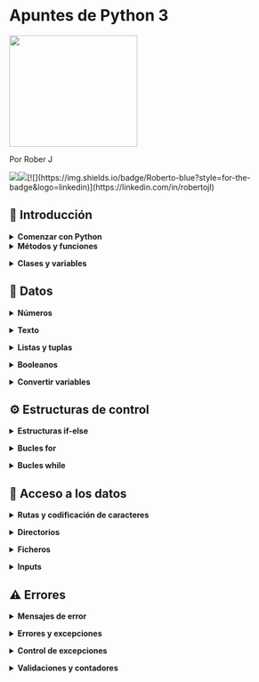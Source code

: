 # Apuntes de Python 3
<img src="https://programapa.files.wordpress.com/2021/01/fundamentos-1-python-1.png" width="230" height="200" text-align: center>

Por Rober J

[![](https://img.shields.io/badge/Portfolio-black?style=for-the-badge&logo=github)](https://roberer.github.io)[![](https://img.shields.io/badge/@roberer_-white?style=for-the-badge&labelColor=blue&logo=Twitter&logoColor=white)](https://twitter.com/roberer_)[![](https://img.shields.io/badge/Roberto-blue?style=for-the-badge&logo=linkedin)](https://linkedin.com/in/robertojl)



## 🐍 Introducción

<details>
  <summary><strong>Comenzar con Python</strong></summary><br>
  
<p><strong>Python </strong>se ha convertido en uno de los lenguajes de programación favoritos para hacer toda clase de virguerías con la <strong>información geoespacial</strong> y no es casualidad: su (relativa) facilidad de uso y flexibilidad lo hace muy atractivo para usarlo en múltiples plataformas por usuarios no muy familiarizados con la programación informática (entre los que podría incluirme).</p>
<p>Este lenguaje aplicado a los Sistemas de Información Geográfica (SIG) se usa fundamentalmente para <strong>automatizar procesos o crear los nuestros propios</strong> en forma de <strong>scripts</strong> (pequeños códigos o programas). Por ejemplo, si quieres llevar a cabo una serie de operaciones de control de calidad (corrección de geometrías, control de atributos...) y cada una se ejecuta siempre bajo los mismos parámetros, podrías construir un script que realice todas esas operaciones para un conjunto de datos en vez de ir haciéndolo capa por capa.</p>
<p>Con estos scripts podremos <strong>crear plugins (QGIS) o add-ins (ArcGIS) que les aporten una interfaz gráfica</strong> para configurar los parámetros con los que trabajará dicho script según nuestras necesidades: las capas de entrada, los valores a calcular, la clase de resultado que queremos obtener y dónde almacenarlo...  </p>
<p>Podéis echar un vistazo a la clase de plugins que pueden crearse con Python explorando el <a rel="noreferrer noopener" href="https://plugins.qgis.org/plugins/" target="_blank">repositorio de plugins Python para QGIS</a> o el <a rel="noreferrer noopener" href="http://codesharing.arcgis.com/" target="_blank">repositorio de scripts de ArcGIS</a>.  </p>
<p>La documentación oficial y otros enlaces de utilidad para Python los recopilo en el siguiente post junto a otros muchos recursos:</p>
<p>Y si queréis probar el código sin descargar nada antes, existen <a rel="noreferrer noopener" href="https://repl.it/languages/python3" target="_blank">consolas de Python online como esta</a> donde trastear libremente, con ciertas limitaciones por supuesto. </p>
<p>Si no, se pueden usar las consolas que vienen integradas en cada SIG   de escritorio o programas externos denominados Entorno de Desarrollo Integrado (IDE) para programar más cómodamente (las consolas de los SIG suelen estar algo limitadas). Entre los IDE más populares están Visual Estudio Code o PyCharm, y tan solo habrá que <a rel="noreferrer noopener" href="https://remot-technologies.com/configurar-pyqgis-y-vs-code/" target="_blank">configurarlos</a> para comenzar a programar en ellos. </p>
<p>⚠ Este post trata sobre los aspectos básicos de Python en su <strong>versión 3.x</strong> (Python3), utilizada por QGIS a partir de su versión 3. Sin embargo, QGIS en sus versiones 2.x y ArcGIS utilizan la versión 2 de Python, por lo que se comentarán las diferencias entre las dos versiones en los puntos donde pueda ser conflictivo. </p>
<br></details>
<details> 
  <summary><strong>Métodos y funciones</strong></summary><br>
<p>Una <strong>función</strong> es un código que se ejecuta al escribir su nombre y rellenar sus parámetros, haciendo que se lleven a cabo las operaciones de de dicho código. Las funciones se pueden tanto crear desde 0 como usar las que trae Python por defecto o las de sus librerías y/o módulos. </p>
<p>Para usar una variable basta con escribirla y rellenar sus parámetros. Por ejemplo, la función print() hace que se muestre aquello que está dentro de los paréntesis:</p>
<pre >print(5)
> 5
print('Geografía')
> Geografía</pre>
<p>Los <strong>métodos</strong> son <strong>funciones específicas para variables de una clase concreta</strong>, es decir, las variables u objetos de tipo numérico tendrán unos métodos distintos a los de texto o listas debido a su distinta naturaleza.</p>
<p>La forma de <strong>usar un método</strong> es 'llamar' a una <strong>variable de clase compatible</strong> con el método y, si fuera necesario, completar los argumentos necesarios para que pueda llevarse a cabo:</p>
<pre >variable.método(argumentos)</pre>
<h3><strong>Crear funciones</strong></h3>
<p>Es posible crear nuestras propias funciones en Python para no tener que repetir constantemente un código. Con ellas obtendremos el resultado de un cálculo que nosotros diseñemos para unos valores de entrada.</p>
<p>Por ejemplo, la siguiente función nos devolverá la media para dos valores de entrada:</p>
<pre >def media(x,y):
    resultado = (x + y)/2
    return resultado</pre>
<p>Con print() podemos ver cuál es el resultado de aplicar esta función a los valores 8 y 14:</p>
<pre >print(media(8,14))
> 11.0</pre>
<p><strong>Dentro de una función existen varias partes:</strong></p>
<ul><li>Cabecera - da nombre a la función (media) y establece los parámetros que se van a usar</li><li>Cuerpo - realiza operaciones con los parámetros definidos en la cabecera y devuelve un resultado mediante <em>return</em></li><li>Llamada - es la invocación de la función al usar su nombre e introducir parámetros reales</li></ul>
<p>Nuestra función podrá tener <strong>tantos argumentos como queramos</strong>, así como podrá crear variables que funcionen solo dentro de esa función, denominadas <strong>variables locales</strong> (las variables que funcionan para todo el programa se llaman <strong>variables globales</strong>)</p>
  
<br></details>
<details>
  <summary><strong>Clases y variables</strong></summary><br>
  
<p>Las <strong>variables </strong>en Python son un tipo de objeto en  los que se almacena un valor o conjunto de valores. Dependiendo de la <strong>clase </strong>o tipo de dato que almacene, la variable será de una clase u otra.</p>
<p>Las variables <strong>las creamos nosotros</strong> para almacenar algún tipo de información, dándoles el nombre que queramos y escribiendo el valor que queramos almacenar detrás del símbolo de igualdad:</p>
<pre >coord_x = 19
coord_y = -99
poblacion = 'Ciudad de México'
lugar = 'Mercado de San Camilito'</pre>
<p>La <strong>clase </strong>a la que pertenezca la variable dependerá del valor que almacenen:</p>
<ul><li>Las variables <em>coord </em>son de clase <em>int </em>o entero porque almacenan números enteros</li><li>Las variables <em>lugar </em>son de clase <em>str</em> porque almacenan cadenas de texto</li></ul>
<p>Podemos <strong>comprobarlo</strong> usando la función type() :</p>
<pre >print(type(coord_x))
> &lt;class 'int'>
print(type(coord_y))
> &lt;class 'int'>
print(type(poblacion))
> &lt;class 'str'>
print(type(lugar))
> &lt;class 'str'></pre>
<p>Usando print() podemos <strong>visualizar las variables</strong>. Para imprimir varias a la vez basta con separarlas por comas:</p>
<pre >print(poblacion)
> Ciudad de México
print(coord_x , coord_y)
> 19
 -99</pre>
<p>Las variables son usadas para <strong>operar con los valores que almacenan</strong>:</p>
<pre >numero1 = 5
numero2 = 3
print(numero1 + numero2)
> 8</pre>
<p>Podemos <strong>modificar el valor de las variables</strong> siempre que queramos usando su nombre y guardando otro valor, sea del tipo que sea.</p>
<pre >mi_objeto = 5
mi_objeto = 'Cinco'
print(mi_objeto)
> Cinco</pre>
<p>Así como podemos <strong>intercambiar el valor de dos variables</strong>:</p>
<pre >A = 5
B = 10
A,B = B,A
print(A)
> 10</pre>
<p>También podemos <strong>borrarlas </strong>usando <em><strong>del</strong></em>:</p>
<pre >del mi_objeto</pre>
<p>⚠ En Python 2 para imprimir un resultado no es necesario hacer uso de los paréntesis. Basta con escribir <em>print </em>seguido de aquello que se quería imprimir. Esto es porque en Python 3 <em>print </em>pasó a considerarse una función y son siempre obligatorias. En Python 2 también funcionará si usamos los paréntesis. </p>
  
<br></details>

## 🧮 Datos 

<details>
  <summary><strong>Números</strong></summary><br>
 
<p>Los números no debe entrecomillarse, pues si no los tomará como si fuesen texto y no podrán usarse para hacer operaciones. Python puede usarse como una calculadora:</p>
<pre >print(5*3)
> 15
print('5*3')
> 5*3</pre>
<p>Hay <strong>dos tipos</strong> básicos de números que pueden almacenarse en Python: enteros o<strong> integer (int)</strong> y decimales o <strong>flotantes (float)</strong>:</p>
<pre >numero1 = 24
numero2 = 24.0
print(type(numero1))
> &lt;class 'int'>
print(type(numero2))
> &lt;class 'float'></pre>
<p>Si se hacen <strong>operaciones entre enteros y decimales</strong> el resultado pasará a ser de tipo decimal:</p>
<pre >print(3.7 + 3)
> 6.7
print(5/3)
> 1.6666666666666667</pre>
<p>⚠ En Python 2 las divisiones cuyo resultado es un decimal (como 5 entre 3) devuelven solo el número entero (5 entre 3 devolvería 1) Sin embargo, si en vez de dividir dos enteros convertimos uno de ellos en decimal (5.0 entre 3) entonces sí se devolvería el resultado con sus decimales. Esto es porque Python 3 convierte los valores automáticamente. En cualquier caso, al combinar enteros y decimales en una operación el resultado siempre será un decimal.</p>
<p>Python cuenta con una librería muy útil para <a href="https://docs.python.org/3/library/math.html">hacer toda clase de operaciones numéricas llamada <em><strong>math</strong></em></a> que, por lo general, <strong>es más precisa que las operaciones con operadores básicos.</strong></p>
  
<br></details>
<details>
  <summary><strong>Texto</strong></summary><br>
 
<p>El texto o también llamado <strong>cadenas (string)</strong> debe escribirse entrecomillado, ya sean comillas simples o dobles:</p>
<pre >print(hola)
> NameError: name 'hola' is not defined
print('hola')
> hola</pre>
<p>¿Por qué? Porque el texto sin comillas se reserva para nombrar las variables u objetos en las que almacenamos los valores.</p>
<h4><strong>Operar con el texto</strong></h4>
<p>Podemos <strong>operar </strong>con el texto <strong>concatenando </strong>cadenas:</p>
<pre >poblacion = 'Ciudad de México'
lugar = 'Mercado de San Camilito'
print(poblacion + ' - ' + lugar)
> Ciudad de México - Mercado de San Camilito</pre>
<p>Podemos <strong>concatenarlas varias veces</strong> usando el multiplicador. Cada caracter entrecomillado cuenta, por lo que tendremos que añadir nosotros los espacios y las comas para que la concatenación resulte legible:</p>
<pre >print((poblacion + ' - ' + lugar + ', ') * 5)
> Ciudad de México - Mercado de San Camilito, Ciudad de México - Mercado de San Camilito, Ciudad de México - Mercado de San Camilito, Ciudad de México - Mercado de San Camilito, Ciudad de México - Mercado de San Camilito,</pre>
<p>También podremos <strong>convertir una cadena a una lista</strong> con cada palabra usando el método .split() , en el que tendremos que indicar el separador existente entre cada palabra, en este caso, el espacio:</p>
<pre >PrograMapa = 'Cartografía y SIG'
print(PrograMapa.split(' '))
> ['Cartografía', 'y', 'SIG']</pre>
<p>Si queremos <strong>averiguar la longitud</strong> de una cadena habrá que usar len(), que devolverá un valor entero:</p>
<pre >print(len('PrograMapa'))
> 10</pre>
<p>También podemos averiguar si una cadena <strong>acaba con los caracteres que indiquemos</strong> usando <em>.endswith()</em>, muy útil si queremos comprobar extensiones de archivos:</p>
<pre >archivo = 'micapa.shp'
print(text.endswith('.gpkg'))
> False</pre>
<p>También es posible <strong>realizar operaciones con las mayúsculas y minúsculas</strong> de un texto:</p>
<pre >SIG = 'sistemas de Informacion GEOGRAFICA'
# Poner en minuscula
print(SIG.lower())
> sistemas de informacion geografica
## Poner todo en mayuscula
print(SIG.upper())
> SISTEMAS DE INFORMACION GEOGRAFICA
## Poner en mayuscula solo la primera letra de cada palabra:
print(SIG.title())
> Sistemas De Informacion Geografica
## Invertir mayusculas y minusculas
print(SIG.swapcase())
> SISTEMAS DE iNFORMACION geografica</pre>
<p>Otra interesante operación es la de <strong>invertir los caracteres</strong> de una cadena:</p>
<pre >palabra = 'SIG'
alreves = palabra[::-1]
print(alreves)
> 'GIS'</pre>
<h4><strong>Posiciones y subcadenas</strong></h4>
<p>Podemos acceder a los distintos caracteres que conforman nuestro texto o cadenas a través de la posición que estos ocupan dentro de ella indicándola entre corchetes [].</p>
<p>Hay que tener en cuenta que las posiciones comienzan desde el índice de posición 0, por lo que si nuestra cadena tiene por ejemplo 11 caracteres la última posición será la 10:</p>
<pre >cartografia = 'Mapas'
print(cartografia[0])
> M
print(cartografia[4])
> s</pre>
<p>Si quisiéramos contar desde el final usaríamos el índice de posición -1 y contaríamos hacia abajo:</p>
<img src="https://programapa.files.wordpress.com/2021/04/substrings.png?w=413"><figcaption><em>Fuente: http://www.nltk.org/book/ch03.html</em></figcaption></figure></div>
<p>Pueden usarse <strong>rangos </strong>para extraer conjuntos de caracteres llamados <strong>subcadenas</strong>. El rango seleccionará desde el primer caracter indicado (dejar en blanco para empezar desde el principio) hasta el caracter anterior al de la posición indicada: </p>
<pre >mapas = 'Cartografia'
print(mapas[:5])
> Carto
print(mapas[5:11])
> grafía</pre>
  
<br></details>

<details>
  <summary><strong>Listas y tuplas</strong></summary><br>
 
  
<p>La clase lista o <em>list </em>son un tipo de objeto que almacena una colección de valores. </p>
<p>A esta clase pertenecen tanto las listas como las tuplas. La <strong>diferencia entre ellas está en que las listas pueden modificarse y las tuplas no</strong>, haciendo que las listas sean más flexibles pero ocupen más memoria (acceder es más lento) que las segundas.</p>
<p>Las listas se guardan entre corchetes [] y las tuplas entre paréntesis (), separando los valores usando comas:</p>
<pre >una_tupla = ('coordenadas', -45.8, 58)
una_lista = ['coordenadas', -45.8, 58]
print(una_lista)
> ['coordenadas', -45.8, 58]
print(una_tupla)
> ('coordenadas', -45.8, 58)</pre>
<p>Una misma lista o tupla puede almacenar valores de distinto tipo (texto, enteros, floats...) incluyendo objetos que guarden valores, cada uno ocupando una <strong>posición </strong>dentro de ella que podemos usar para acceder a dicho valor. <strong>Los índices de posición son los mismos que en las cadenas</strong>:</p>
<pre >print(una_lista[0])
> coordenadas</pre>
<p>Para <strong>modificar un valor de una lista</strong> (hacerlo con una tupla daría error), basta con indicar la posición que queremos modificar y asignarle un nuevo valor:</p>
<pre >coordenadas = [23.45, 37.01]
coordenadas[1] = 38
print(coordenadas)
> [23.45, 38]</pre>
<p>Para añadir nuevos elementos, eliminarlos, ordenarlos u otras operaciones tendremos que usar los métodos de lista:</p>
<h4><strong>Métodos y funciones de lista</strong></h4>
<figure><table><tbody><tr><td>lista.append(valor)</td><td><strong>Añade un valor</strong> al final de una lista</td></tr><tr><td>lista.extend(lista2)</td><td>Extiende la lista <strong>añadiendo </strong>los elementos de una <strong>segunda lista</strong></td></tr><tr><td>lista.insert(posición, variable)</td><td><strong>Inserta </strong>una variable en la posición indicada de la lista.</td></tr><tr><td>lista.remove(valor)</td><td><strong>Elimina</strong> el primer elemento de la lista cuyo valor es el indicado. Si nada en la lista tiene ese valor se produce un error.</td></tr><tr><td>lista.pop(posición)</td><td>Devuelve y <strong>elimina</strong> el elemento que se encuentre en la posición indicada. Si no se especifica una posición, lo hará de manera predeterminada con el último elemento de la lista.</td></tr><tr><td>del lista[posicion/rango]</td><td>Además de <strong>eliminar</strong> elementos por su posición, con <em>del</em> podemos eliminar elementos que se encuentren en un rango de posiciones que especificamos. Si establecemos el rango [:] se vaciará la lista sin borrarla.</td></tr><tr><td>lista.index(valor)</td><td>Devuelve el <strong>índice de posición</strong> del primer elemento de la lista cuyo valor coincida con el indicado. Si ningún elemento tiene ese valor, producirá error.</td></tr><tr><td>lista.count(valor)</td><td>Devuelve el <strong>número de veces</strong> que aparece el valor indicado en la lista</td></tr><tr><td>lista.sort( )</td><td>Si la lista está compuesta solo por números, esta se modificará para que estén <strong>ordenados</strong> de forma ascendente</td></tr><tr><td>sorted(lista)</td><td>Crea una <strong>nueva lista ordenando los valores</strong> numéricos de menor a mayor de la lista original</td></tr><tr><td>lista.reverse( )</td><td><strong>Invierte </strong>permanentemente el orden de los elementos de la lista</td></tr><tr><td>lista[-5:]+lista[:-5] </td><td><strong>Rota </strong>los elementos de una lista 5 posiciones hacia arriba </td></tr><tr><td>print(max(set(lista), key=lista.count))</td><td>Obtener el <strong>valor más repetido</strong> en una lista</td></tr><tr><td>lista = [x + 1 for x in range(10)]</td><td>Se pueden <strong>usar expresiones</strong> para rellenar de valores una lista nueva. En este caso la lista almacenará valores del 1 al 10 de uno en uno.</td></tr></tbody></table></figure>
  
<br></details>
<details>
  <summary><strong>Booleanos</strong></summary><br>
 
<p>La clase booleano o bool consiste en valores TRUE o FALSE resultado de comprobar si algo es verdadero o falso. Funciona tanto con números como con cadenas de texto:</p>
<pre >> print(4 == 5)
False
> print('satélite' == 'satélite')
True
</pre>
<p>En este caso se ha usado el operador de igualdad == para comprobar si dos valores son iguales o no.</p>
<p>Los booleanos son utilizados sobre todo en las <a href="https://programapa.wordpress.com/2021/01/23/fundamentos-de-python-1-variables-clases-funciones-y-metodos/#estructuras_de_control">estructuras de control</a> para que se ejecuten unas funciones u otras según si se cumple o no una condición.</p>
<p>Los booleanos <strong>pueden ser tratados como valores enteros</strong>, en los que TRUE es 1 y FALSE es 0. Por ejemplo, pueden usarse para seleccionar los índices de posición 0 y 1 de una lista:</p>
<pre >SIG = ['AutoCAD','QGIS']
print(SIG[False])
> 'AutoCAD'
print(SIG[True])
> 'QGIS'</pre>
  
  
<br></details>
<details>
  <summary><strong>Convertir variables</strong></summary><br>
 
  
<p>Existen funciones para transformar una variable de una clase en otra para evitar errores. Hay conversiones que no se pueden hacer, como convertir un texto en número, pero sí podemos convertir por ejemplo números en cadenas:</p>
<h3><strong>Números a cadenas - función str()</strong></h3>
<p>Convierte <strong>tanto enteros como floats</strong> en cadenas:</p>
<pre >numero = str(5)
print(type(numero))
> &lt;class 'str'></pre>
<h3 ><strong>Floats a enteros - función int()</strong></h3>
<p>Elimina los decimales <strong>sin redondear</strong> para quedarse solo con el entero:</p>
<pre >numero = int(5.7)
print(numero)
> 5
print(type(numero))
> &lt;class 'int'></pre>
<h3 ><strong>Enteros a floats - función float()</strong></h3>
<p>Añade a un número entero el .0 para convertirlo en decimal:</p>
<pre >numero = float(5)
print(numero)
> 5.0
print(type(numero))
> &lt;class 'float'></pre>
  
<br></details>

## ⚙️ Estructuras de control 

<details>
  <summary><strong>Estructuras if-else </strong></summary><br>
 
  
<p>Las estructuras condicionales ejecutan un código u otro en función de si se cumple una condición o no:</p>
<h4><strong>If</strong></h4>
<p>Hace que se ejecute un código si se cumple una condición. Si no, se sigue con el resto de instrucciones del programa:</p>
<pre >poblacion = 13000
umbral = 10000
if poblacion > 10000:
    print('Es una ciudad')
> Es una ciudad</pre>
<h4><strong>If - Else</strong></h4>
<p>En este caso, si la condición del<em> if</em> no se cumple se ejecutará la del <em>else</em>:</p>
<pre >poblacion = 5000
umbral = 10000
if poblacion >= umbral:
    print('Es una ciudad')
else:
    print('Es un pueblo')
> Es un pueblo</pre>
<h4><strong>If - Elif - Else</strong></h4>
<p>Añadiendo el <em>elif</em> establecemos condiciones adicionales. Si alguna se cumple se ejecutará ignorando el resto, por ello es importante el orden en el que se colocan las condiciones:</p>
<pre >poblacion = 'Cádiz'
if poblacion == 'Málaga':
    print('Es Málaga')
elif poblacion == 'Cádiz':
    print('Es Cádiz')
else:
    print('No sabemos qué ciudad es')
> Es Cádiz</pre>
  
 
<h4><strong>Operadores condicionales</strong></h4>
  
  
<figure ><table><tbody><tr><td>&gt;</td><td>Mayor que</td></tr><tr><td>&lt;</td><td>Menor que</td></tr><tr><td>==</td><td>Igual que</td></tr><tr><td>&gt;=</td><td>Mayor o igual que</td></tr><tr><td>&lt;=</td><td>Menor o igual que</td></tr><tr><td>!=</td><td>Distinto de</td></tr></tbody></table></figure>
  
<br></details>
<details>
  <summary><strong>Bucles for</strong></summary><br>
 
  
<p>En los bucles<em> for</em> se repetirá un código un número de veces determinado por la cantidad de elementos que se encuentren en una lista.</p>
<p>Las listas son colecciones de elementos, tal y como explico en el post <a href="https://programapa.wordpress.com/2021/01/23/fundamentos-de-python-1-variables-clases-funciones-y-metodos/">Fundamentos de Python 1</a>. Cada elemento de una lista ocupa una posición, y el número total posiciones marcará la cantidad de veces que se repetirá el código:</p>
<pre >lista = ['QGIS', 'ArcGIS', 'gvSig']
for n in lista:
    print(n)
> QGIS
> ArcGIS
> gvSig</pre>
<p>El bucle de este ejemplo lo que hace es que por cada elemento de la lista (denominado <em>n</em>) se imprimirá el nombre de dicho elemento. </p>
<p>Se pueden <strong>crear listas numéricas de forma automática</strong> usando la <strong>función range()</strong>, en la que especificaremos el valor máximo que alcanzará dicha lista:</p>
<pre >for n in range(4):
    print('GIS')
> GIS
> GIS
> GIS
> GIS</pre>
<p>También puede definirse el valor desde el que comenzará la lista <strong>range</strong> y el incremento entre uno y otro. Si no se especifica, como en el caso anterior, comenzará por el 0 y el incremento será de 1. En el siguiente ejemplo la lista irá del 4 al 12 incrementándose de 2 en 2:</p>
<pre >rango = range(4,12,2)
for numero in rango:
    print(numero)
> 4
> 6
> 8
> 10
</pre>
  
<br></details>
<details>
  <summary><strong>Bucles while</strong></summary><br>
 
  
<p>Este tipo de bucle repetirá un código mientras se cumpla una condición. En el siguiente ejemplo se comprueba que <em>a </em>sea menor que 5, que en caso afirmativo imprimirá una cadena y aumentará el valor de <em>a</em> en 1:</p>
<pre >a = 1
while a &lt; 5:
    print(str(a) + ' es menor que 5')
    a  += 1
> 1 es menor que 5
> 2 es menor que 5
> 3 es menor que 5
> 4 es menor que 5</pre>
<p>En el momento en el que el valor de <em>a</em> llegó a 5 se dejó de imprimir el texto. Si no aumentáramos el valor de <em>a</em> éste siempre sería menor que 5 y por tanto se imprimiría indefinidamente el texto en lo que se conoce como un <strong>bucle infinito</strong>. Cuando esto pasa hay que <strong>cancelar la ejecución del programa</strong>.</p>
<p>Para controlar estos bucles en los que no sabemos cuántas veces puede repetirse el código, usaremos las palabras reservadas <strong>continue y break</strong>:</p>
<ul><li>continue <strong>se salta un paso del bucle</strong> </li><li>break <strong>interrumpe el bucle</strong></li></ul>
<p>Estas funciones se ejecutarán si se cumple una condición, por lo que tendremos que incluir estructuras condicionales dentro del bucle. En el siguiente ejemplo, cuando <em>a</em> llega a 3 <strong>continue</strong> se lo salta:</p>
<pre >a = 1
while a &lt; 5:
    if a == 3:
        print('(nos saltamos el 3)')
        a += 1
        continue
    else:
        print(str(a) + ' es menor que 5')
        a  += 1
> 1 es menor que 5
> 2 es menor que 5
> (nos saltamos el 3)
> 4 es menor que 5</pre>
<p>Aquí, cuando<em> a</em> llega a 4 <strong>break </strong>interrumpe el bucle:</p>
<pre >a = 1
while a &lt; 5:
    if a == 4:
        print('aquí se interrumpe el bucle')
        break
    else:
        print(str(a) + ' es menor que 5')
        a  += 1
> 1 es menor que 5
> 2 es menor que 5
> 4 es menor que 5
> aquí se interrumpe el bucle</pre>
  
<br></details>

## 🚪 Acceso a los datos

<details>
  <summary><strong>Rutas y codificación de caracteres</strong></summary><br>
 
<p>Las rutas a archivos o <em>paths</em> se escribirán dentro de la clase <em>string</em>, es decir, tendrán que ir entrecomilladas:</p>
<pre >ruta = 'C:\Users\Yo\Documentos\Programación\Python'</pre>
<p>Son de vital importancia para indicar la carpeta de la que queremos coger nuestras capas y/o dónde queremos guardar los resultados de nuestros geoprocesos.</p>
<p>Las barras que separan los directorios pueden dar problemas dependiendo de sistema operativo que se use. En Windows, se puede usar la doble barra para evitarlos:</p>
<pre >ruta = 'C:\\Users\\Yo\\Documentos\\Programación\\Python'</pre>
<p>Otra forma de evitar problemas con los caracteres es añadir una <em>r</em> antes de las comillas, tal y como muestro en el apartado sobre caracteres 👇</p>
<h4><strong>Codificación de caracteres</strong></h4>
<p>Una de las cosas a las que debemos prestar atención a la hora de operar con texto es la codificación de caracteres.</p>
<p>La codificación de caracteres es la forma en que el sistema traduce los caracteres al lenguaje binario de los ordenadores. Existen diversos tipos de codificación, y para <strong>averiguar el que usa nuestro sistema</strong> ejecutaremos el siguiente código:</p>
<pre >import sys
print(sys.getdefaultencoding())
> utf-8</pre>
<p>Si queremos <strong>cambiar la codificación</strong> usada en nuestro script para que, por ejemplo, admita tildes o eñes, tendremos que colocar la siguiente línea al inicio del script:</p>
<pre ># -*- coding: utf-8
</pre>
<p>⚠ En Python 3 la codificación por defecto es unicode o utf-8 (admite tildes, eñes, etc.) mientras que en Python 2 la codificación por defecto es ASCII y tendríamos que usar la sentencia anterior para cambiarlo.</p>
<h4><strong>Caracteres especiales ASCII</strong></h4>
<p>También debemos prestar atención a este tipo de caracteres. Son caracteres que puestos juntos en un texto desempeñan <strong>funciones especiales</strong>. Suele usarse la barra \ seguido de algún otro caracter:</p>
<figure ><table><thead><tr><th  data-align="center">Caracter</th><th  data-align="center">Función</th></tr></thead><tbody><tr><td  data-align="center">\t</td><td  data-align="center">Tabulación</td></tr><tr><td  data-align="center">\n</td><td  data-align="center">Salto de línea</td></tr><tr><td  data-align="center">\'</td><td  data-align="center">Apóstrofe</td></tr></tbody></table></figure>
<p>Esto puede generarnos problemas al manejar cadenas cuando programemos. Por ejemplo, si tenemos una ruta estilo C:\Users\Usuario\nuevos_archivos, la ruta no se leerá correctamente porque tiene un <strong>\n</strong> que hace que lea un salto de línea en ese momento. La solución sería usar un <strong>raw text</strong> para anular estos caracteres especiales añadiendo una <strong>r</strong> antes de la ruta:</p>
<pre >ruta = r'C:\Users\Usuario\nuevos_archivos'</pre>
<p>Pero también pueden resultar útiles. Por ejemplo, el caracter especial de apóstrofe \' resulta útil cuando queremos incluirlo dentro de un texto que ya está entrecomillado, puesto que los apóstrofes se usan para que Python reconozca las cadenas de texto y si metemos uno de por medio quedaría otro por ahí suelto que generaría error:</p>
<pre >print('Guns N' Roses')
> SyntaxError: invalid syntax
print('Guns N\' Roses')
> Guns N' Roses</pre>
<p >⚠ Nota: para evitar problemas con las rutas y cadenas en general en Python 2 existe la función raw_input() que aplicada a una cadena es equivalente a añadir la <em>r </em></p>
  
<br></details>


<details>
  <summary><strong>Directorios</strong></summary><br>
 
  
<p>Para acceder al sistema de archivos del ordenador y realizar operaciones como crear carpetas, listar o borrar archivos, etc. Python necesita <strong>importar el módulo <em>os</em></strong>, el cual recoge las funciones necesarias para ello:</p>
<pre >import os</pre>
<h3 ><strong>Funciones del módulo <em>os</em></strong></h3>
<figure ><table><tbody><tr><td>os.listdir(ruta)</td><td>Devuelve una lista con todos los archivos de una ruta</td></tr><tr><td>os.mkdir(ruta) </td><td>Crea un directorio en la ruta especificada incluyendo su nombre</td></tr><tr><td>os.remove(ruta)</td><td>Borra un archivo </td></tr><tr><td>os.rmdir()</td><td>Borra un directorio solo si está vacío</td></tr><tr><td>os.rename('ruta del archivo','nuevo nombre')</td><td>Cambia el nombre de un archivo</td></tr><tr><td>os.path.exists()</td><td>Devuelve un booleano (true o false) en función si el directorio o archivo existe</td></tr><tr><td>os.path.basename()</td><td>Devuelve una cadena con el nombre del directorio</td></tr><tr><td>os.path.splitext()</td><td>Devuelve una lista con dos elementos: el nombre del archivo y su extensión</td></tr><tr><td>os.isdir()</td><td>Devuelve un booleano en función de si la ruta indicada es o no un directorio</td></tr><tr><td>os.path.join(ruta, "nombrearchivo.extensión")</td><td>Une una ruta con el nombre de un archivo, ahorrándonos el escribir nosotros la contrabarra </td></tr><tr><td>os.system('comando')</td><td>Permite ejecutar comandos de la consola de comandos del PC.</td></tr></tbody></table></figure>
<h3 ><strong>Crear un directorio</strong></h3>
<p>Para crear un directorio conviene <strong>comprobar antes si existe</strong>:</p>
<pre >import os
ruta = "C:/ruta/carpeta"
if os.path.exists(ruta):
    print("Ya existe")
else:
    os.mkdir(ruta)
    print("Creado")</pre>
<h3 ><strong>Listar los archivos de un directorio</strong></h3>
<p>Usando listdir() podemos <strong>crear una lista</strong> con los nombres de los archivos existentes en una ruta junto a su extensión:</p>
<pre >import os
ruta = "C:\\ruta\\carpeta"
lista_ficheros = os.listdir(ruta)
print(lista_ficheros)</pre>
<h3 ><strong>Obtener nombres y extensiones de los archivos</strong></h3>
<p>Si quisiéramos obtener solo los nombres de los archivos o solo sus extensiones, habría que aplicar la función os.path.splitext() a cada elemento de la lista generada por os.listdir():</p>
<pre >import os
ruta = "C:\\ruta\\carpeta"
lista_ficheros = os.listdir(ruta)
for fichero in lista_ficheros:
    nombres = os.path.splitext(fichero)[0]
    extensiones = os.path.splitext(fichero)[1]
    print(nombres)
    print(extensiones)
</pre>
<p>Hay que tener en cuenta que también listará las carpetas que se encuentren en el directorio, y estas no cuentan con extensión.</p>
<h3 ><strong>Filtrar archivos por tipo</strong></h3>
<p>Siguiendo con lo anterior, podemos quedarnos en una nueva lista solo con los archivos de cierto tipo comprobando que su extensión coincida con la que indiquemos en una variable:</p>
<pre >import os
ruta = "C:\\ruta\\carpeta"
lista_capas = os.listdir(ruta)
lista_shapes = []
filtro = ".shp"
for capa in lista_capas:
    extensiones = os.path.splitext(capa)[1]
    if extensiones == filtro:
        lista_shapes.append(capa)
print(lista_shapes)</pre>
  
<br></details>
<details>
  <summary><strong>Ficheros</strong></summary><br>
 
  
<p>Los ficheros o archivos son una clase de Python que corresponde a la información almacenada en un fichero que se encuentre en nuestro ordenador. Python puede abrir y modificar multitud de tipos de fichero, incluidos los comúnmente usados por los SIG como Shapefiles, GeoPackages, GeoTIFF...</p>
<p>Sin embargo, para trabajar con los ficheros SIG en Python conviene antes conocer cómo operar a nivel básico con ficheros de texto, ya sean .txt o .csv, que suelen guardar información también necesaria en los SIG.</p>
<h3 ><strong>Abrir un fichero</strong></h3>
<p>Para operar con los ficheros tendremos que abrir un fichero y <a href="https://programapa.wordpress.com/2021/01/23/fundamentos-de-python-1-variables-clases-funciones-y-metodos/">almacenarlo en una variable</a>:</p>
<pre >fichero = open(r'C:\Users\Yo\Documentos\Python\miarchivo.ext', 'r')</pre>
<p>El fichero podrá <a rel="noreferrer noopener" href="https://uniwebsidad.com/libros/python/capitulo-9/sobre-el-objeto-file" target="_blank">abrirse de distintas formas según convenga</a>, aunque las principales son los modos de lectura y escritura:</p>
<figure ><table><tbody><tr><td>open(‘ruta’,’r’)</td><td>Abrir un fichero en modo lectura (no se podrá modificar)<br>Genera error si no existe el archivo.</td></tr><tr><td>open(‘ruta’,’w’)</td><td>Abrir un fichero en modo escritura (permite modificarlo)<br>Si no existe se creará.</td></tr></tbody></table></figure>
<p >⚠ <strong>Si surge algún problema</strong>, asegúrate de que la ruta es correcta y que has incluido la extensión del fichero. Además, la ruta debe estar entrecomillada para que sea tomada como texto. También suele ocurrir que al copiar y pegar rutas se incluyan caracteres especiales (\u202aC), lo cual se suele arreglar borrando y escribiendo de nuevo los primeros caracteres. Por último, las barras de separación pueden originar <a rel="noreferrer noopener" href="https://programapa.wordpress.com/2021/01/23/fundamentos-de-python-1-variables-clases-funciones-y-metodos/#texto" target="_blank">caracteres especiales ASCII</a>, por lo que es aconsejable colocar una r delante de la ruta (tal y como se ve en el ejemplo de arriba) para que la ruta sea un raw text.</p>
<h3 ><strong>Crear un fichero</strong></h3>
<p>Para crear un fichero nuevo hay que usar el método open() en modo escritura (w) e indicar una ruta de vuestro ordenador junto al nombre y extensión que tendrá el nuevo fichero. Ningún archivo en el directorio elegido debe tener el mismo nombre que el archivo que vamos a crear.</p>
<h3 ><strong>Métodos de fichero</strong></h3>
<p>Como toda clase en Python, los ficheros tienen sus propios métodos con los que hacer distintas operaciones con ellos. La variable con el fichero abierto se puede usar, entre otros, con los siguientes métodos:</p>
<figure ><table><tbody><tr><td>fichero.read()</td><td>Devuelve el contenido del fichero en una cadena de texto</td></tr><tr><td>fichero.readline()</td><td>Devuelve una línea del fichero en una cadena de texto</td></tr><tr><td>fichero.readlines()</td><td>Devuelve una lista que almacena cada<br>línea del fichero en una posición</td></tr><tr><td>fichero.write('texto')</td><td>Escribe en el fichero el texto indicado</td></tr><tr><td>fichero.close()</td><td>Cierra el fichero para que los datos escritos se vean correctamente</td></tr></tbody></table></figure>
<h3 ><strong>Ver un fichero</strong></h3>
<p>Para ver un archivo en Python tendremos que crear un bucle for  que imprima cada una de las líneas del archivo almacenadas en la lista que devuelve el método readlines(). Al final del código cerramos el archivo:</p>
<pre >fichero = open(r'C:\Users\Yo\Documentos\Python\miarchivo.ext', 'r')
for linea in fichero.readlines():
    print(linea)
fichero.close()
> linea 1
> linea 2
> linea 3
...</pre>
<h3 ><strong>Acceder a las columnas de un archivo</strong></h3>
<p>En ficheros de texto que contengan tablas, podremos usar el <a rel="noreferrer noopener" href="https://programapa.wordpress.com/2021/01/23/fundamentos-de-python-1-variables-clases-funciones-y-metodos/#texto" target="_blank">método split()</a> para convertir cada línea en una lista que separe cada una de los valores que contenga, pudiendo así acceder a su posición.</p>
<p>Por ejemplo, tenemos la siguiente tabla en un fichero .txt y queremos acceder solo a la primera y tercera columna:</p>
<pre><code>0 1 2 3 4
3 4 8 6 2
4 5 8 9 7</code></pre>
<p>Guardaremos la tabla en un objeto y haremos que a cada línea extraida con readlines() se le aplique split() indicando que el archivo separa los valores con espacios.</p>
<p>La lista que genera split() la almacenamos en una nueva variable en la que podremos seleccionar qué columnas imprimimos según su posición:</p>
<pre >fichero = open(r'C:\Users\Yo\Documentos\Python\miarchivo.ext', 'r')
for linea in fichero.readlines():
    columnas = linea.split(' ')
    print(columnas[0], columnas[2])
fichero.close()
> 0 2
> 3 8
> 4 8</pre>
<h3 ><strong>Escribir en un fichero</strong></h3>
<p>Para escribir en un fichero habrá que abrirlo (o crearlo) en <strong>modo escritura</strong> (w) y <strong>usar el método write()</strong> sobre él para añadirle el texto que queramos. No olvidar cerrar el fichero con close().</p>
<p>En el siguiente ejemplo se crea una lista y se escribe cada uno de los elementos que contiene en un nuevo archivo:</p>
<pre >capitales_andalucia = ['Córdoba', 'Jaén', 'Almería', 'Cádiz', 'Granada', 'Sevilla', 'Málaga']
fichero = open(r'C:\Users\Yo\Documentos\Python\andalucia.txt', 'w')
for ciudad in fichero:
    fichero.write(ciudad + '\n')
fichero.close()</pre>
<p>Como le hemos dicho que añada el caracter especial ASCII de salto de página \n cada elemento se escribirá en una línea distinta:</p>
<figure><img src="https://programapa.files.wordpress.com/2021/01/image-4.png?w=285" alt="" class="wp-image-4697"/></figure>
<h3 ><strong>Copiar datos de un fichero a otro</strong></h3>
<p>Podemos hacer selecciones de datos de un fichero para guardarlas en uno nuevo que solo contenga esa información filtrada.</p>
<p>Por ejemplo, podemos seleccionar aquellas ciudades del ejemplo anterior que empiecen con la letra C y guardarlas en un nuevo fichero de texto:</p>
<pre >ciudades = open(r'C:\Users\Yo\Documentos\Python\andalucia.txt', 'r')
ciudades_C = open(r'C:\Users\Yo\Documentos\Python\andalucia_C.txt', 'w')
for ciudad in ciudades.readlines():
    if ciudad[0] == 'C':
        ciudades_C.write(ciudad)
    
ciudades.close()
ciudades_C.close()
</pre>
<p>Los saltos de línea ya estaban guardados en el archivo de lectura porque los incluimos nosotros antes, de modo que al copiarlo están en el nuevo archivo:</p>
<figure><img src="https://programapa.files.wordpress.com/2021/01/image-5.png?w=288" alt="" class="wp-image-4699"/></figure>
  
<br></details>
<details>
  <summary><strong>Inputs</strong></summary><br>
 
  
<p>Los inputs son valores que el usuario de un programa informático introduce de forma dinámica para obtener un resultado. Podemos hacer que un programa requiera que el usuario introduzca datos para seguir ejecutándose mediante la función input().</p>
<p>Por ejemplo, podemos modificar el script anterior para que se calcule la media de dos valores cualesquiera que introduzca el usuario:</p>
<pre >def media(x,y):
    resultado = (x + y)/2
    return resultado
print('¡Averigua la media de dos números!')
num1 = float(input('Introduce un número: '))
num2 = float(input('Introduce otro número: '))
print(media(num1,num2))</pre>
<p>Se ha forzado el input mediante la función de conversión de variables float() para que los números sean siempre tomados como floats y no como texto.</p>
<p>También se puede añadir un pequeño mensaje dentro de la función en formato string para guiar al usuario. </p>
<p >⚠ En Python 2 hay dos clases de inputs: <em>input()</em> permite diferenciar entre números y texto si hacemos uso o no de las comillas, y <em>raw_input()</em> convierte todo a texto.  En Python 3, la función <em>input()</em> devuelve todo como texto (sustituyendo a <em>raw_input()</em>) y tendremos que usar funciones de conversión. Si queremos que el procedimiento sea automático y sea Python quien decida (similar al <em>input()</em> de Python 2) tendremos que usar la función <em>input()</em> dentro de la función <em>eval()</em>. </p>
  
<br></details>

## ⚠️ Errores

<details>
  <summary><strong>Mensajes de error</strong></summary><br>
  
<figure ><table><tbody><tr><td>SyntaxError</td><td>El código está mal escrito y tiene errores de sintaxis</td></tr><tr><td>AttributeError</td><td>Intentamos un método sobre un objeto que no lo permite (como aplicar un método de lista a un número)</td></tr><tr><td>ValueError:</td><td>Usamos un valor incompatible dentro de una función </td></tr><tr><td>IndexError</td><td>Cuando se señala una posición que no existe en una cadena o lista</td></tr><tr><td>NameError</td><td>Se llama a una variable que no está asignada o función que no existe</td></tr><tr><td>IOError</td><td>Cuando se intenta abrir un archivo no existe</td></tr><tr><td>TypeError</td><td>Cuando hacemos operaciones con valores incompatibles (como tratar de sumar una cadena y un número)</td></tr><tr><td>ZeroDivisionError</td><td>Intentamos dividir entre 0</td></tr><tr><td>KeyError:</td><td>Cuando falta una llave en un diccionario y queremos acceder a ella</td></tr></tbody></table></figure>
 
<br></details>

<details>
  <summary><strong>Errores y excepciones</strong></summary><br>
    
<p>En el ámbito de la programación podemos encontrar fundamentalmente <strong>3 tipos de errores</strong> dependiendo de su origen:</p>
<h3 ><strong>Errores de sintaxis</strong></h3>
<p>Son el resultado de escribir sin respetar las reglas sintácticas de un código: no cerrar paréntesis o comillas, no indentar bien el código, escribir mal el nombre de una función... por lo que tienen fácil solución.</p>
<p>Cuando se produce uno de estos errores el intérprete devuelve el mensaje <em><strong>SyntaxError</strong></em>. Además, se suele indicar el lugar del código donde se ha producido el error.</p>
<h3 ><strong>Errores semánticos</strong></h3>
<p>Esta clase de errores se producen cuando el código programado no devuelve el resultado esperado porque nuestro código no está haciendo lo que habíamos planeado. En estos casos, el intérprete no devuelve mensaje de error, por lo que tendremos que<strong> fijarnos en el resultado</strong> que hemos obtenido para averiguar dónde está el problema.</p>
<h3 ><strong>Errores de ejecución: excepciones</strong></h3>
<p>Estos errores surgen cuando el código no puede seguir ejecutándose, por lo que detienen el programa y se devuelve un mensaje de error. Se les suele llamar <strong>excepciones</strong>.</p>
<p>¿Cuándo deja un código de poder ejecutarse? El origen es muy diverso, ya que puede venir dado por errores en la programación del código (por ejemplo si intenta sumar un número y una cadena) o por cuestiones ajenas a él, como intentar leer un archivo que se encuentre dañado.</p>
<p>Por ejemplo, ¿qué le ocurriría al código que creamos en el apartado input si el usuario en vez de introducir un número introduce una palabra como puede ser el número escrito en letras? Devolvería un error que le imposibilitaría seguir ejecutándose:</p>
<pre >> ValueError: could not convert string to float: 'veinte'</pre>
<p>Esto es porque el input del usuario se intenta a convertir a float para que no existan errores en las operaciones que calculan la media, pero como contamos en el apartado de la <a href="https://programapa.wordpress.com/2021/01/23/fundamentos-de-python-1-variables-clases-funciones-y-metodos/#convertir_variables">conversión de variables</a>, no se puede transformar caracteres a números.</p>
<p>¿Cómo se <strong>evitan</strong> esta clase de errores? A través del <strong>control de excepciones</strong> y las <strong>validaciones</strong>.</p>
  
<br></details>
<details>
  <summary><strong>Control de excepciones</strong></summary><br>
 
  
<p>Consiste en crear bloques de código alternativos que se ejecutarán en caso de que nuestra primera opción falle. La estructura que sigue es la siguiente:</p>
<ul><li>try - primer bloque de código que se ejecutará.</li><li>except - en caso de existir un error, se ejecutará este segundo bloque. Si no hay error, se saltará.</li><li>finally - este último bloque es opcional, y siempre se ejecutará.</li></ul>
<pre >def media(x,y):
    resultado = (x + y)/2
    return resultado
print('¡Averigua la media de dos números!')
try:
   num1 = float(input('Introduce un número: '))
   num2 = float(input('Introduce otro número: '))
   print(media(num1,num2))
except:
   print('Algo ha fallado')
finally:
   print('Prueba otra vez')</pre>
<p>Se pueden usar tantos <em>except </em>como distintos errores queramos identificar. Para ello, basta con añadir el nombre del error a continuación del <em>except</em>:</p>
<pre>except ValueError:
   print('Has introducido una palabra en vez de un número')
except:
   print('Algo ha fallado')</pre>
  
<br></details>
<details>
  <summary><strong>Validaciones y contadores</strong></summary><br>
 
  
<h4><strong>Validaciones: while True</strong></h4>
<p>Las validaciones son una vuelta de tuerca al control de excepciones para que el programa no tenga ejecutarse manualmente de nuevo en caso de encontrar una excepción, sino que podemos pedir al usuario que intente introducir de nuevo un valor en caso de que no lo haya hecho correctamente la primera vez. </p>
<p>Es lo que se conoce como <strong>programación defensiva</strong>: prever los errores del usuario para asegurarnos de que utiliza bien el programa.</p>
<p>La forma de crear validaciones es crear un bucle <em>while True,</em> un truco con el que creamos un bucle infinito (verdadero siempre es verdadero) que no se detendrá a menos que usemos un <em>break</em>.</p>
<p>Cuando se produzca un error, <em>continue</em> nos mandará de nuevo al inicio del bucle, osea al <em>try</em>, y si este se ejecuta correctamente pasará al <em>else</em>, que lo cerrará usando <em>break</em>:</p>
<pre >print('¡Averigua la media de dos números!')
while True:
    try:
        num1 = float(input('Introduce un número: '))
        num2 = float(input('Introduce otro número: '))
        print(media(num1,num2))
    except ValueError:
        print('No has introducido un número')
        continue
    else:
        break</pre>
<p>Una vez que los inputs son correctos, el bucle podrá ejecutar la sentencia <em>else</em> y detenerse con <em>break</em>. En caso de haber seguido utilizando <em>finally</em> en lugar de <em>else</em>, de poco nos habría servido el <em>continue</em> pues <em>finally </em>siempre se ejecuta.</p>
<h4><strong>Contadores</strong></h4>
<p>En Python es posible programar contadores para establecer un máximo número de intentos que vaya a tener el usuario para introducir bien los datos. Basta con crear una variable contador y sumarle 1 cada vez que se repita el error, estableciendo un límite a partir del cual el bucle se interrumpirá y no dejará intentarlo de nuevo:</p>
<pre >contador = 0
print('¡Averigua la media de dos números!')
while True:
    try:
        num1 = float(input('Introduce un número: '))
        num2 = float(input('Introduce otro número: '))
        print(media(num1,num2))
    except ValueError:
        print('No has introducido un número')
        contador += 1
        if contador >= 3:
           print('Has superado el límite de intentos')
           break
        else:
           continue
    else:
        break</pre>
  
<br></details>
